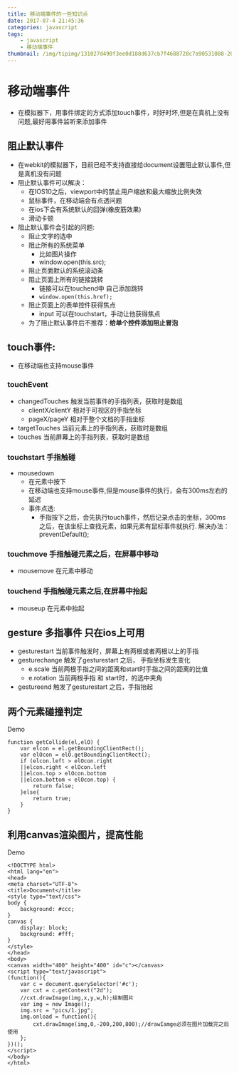 ```yaml
---
title: 移动端事件的一些知识点
date: 2017-07-4 21:45:36
categories: javascript
tags: 
	- javascript
	- 移动端事件
thumbnail: /img/tipimg/131027d490f3ee0d188d637cb7f4688728c7a90531088-2OIhaJ_fw658.jpg
---
```

# 移动端事件
- 在模拟器下，用事件绑定的方式添加touch事件，时好时坏,但是在真机上没有问题,最好用事件监听来添加事件

## 阻止默认事件
- 在webkit的模拟器下，目前已经不支持直接给document设置阻止默认事件,但是真机没有问题
- 阻止默认事件可以解决：
	- 在IOS10之后，viewport中的禁止用户缩放和最大缩放比例失效
	- 鼠标事件，在移动端会有点透问题 
	- 在ios下会有系统默认的回弹(橡皮筋效果)
	- 滑动卡顿
- 阻止默认事件会引起的问题:
	- 阻止文字的选中
	- 阻止所有的系统菜单 
		- 比如图片操作
		- window.open(this.src);
	- 阻止页面默认的系统滚动条
	- 阻止页面上所有的链接跳转
		- 链接可以在touchend中 自己添加跳转
		- `window.open(this.href);`
	- 阻止页面上的表单控件获得焦点 
		- input 可以在touchstart，手动让他获得焦点
	- 为了阻止默认事件后不推荐：**给单个控件添加阻止冒泡**	

## touch事件: 
- 在移动端也支持mouse事件

### touchEvent
- changedTouches 触发当前事件的手指列表，获取时是数组
	- clientX/clientY 相对于可视区的手指坐标
	- pageX/pageY 相对于整个文档的手指坐标
- targetTouches 当前元素上的手指列表，获取时是数组
- touches 当前屏幕上的手指列表，获取时是数组

### touchstart 手指触碰  
- mousedown 
	- 在元素中按下 
	- 在移动端也支持mouse事件,但是mouse事件的执行，会有300ms左右的延迟
	- 事件点透:
		- 手指按下之后，会先执行touch事件，然后记录点击的坐标，300ms之后，在该坐标上查找元素，如果元素有鼠标事件就执行.
		解决办法：preventDefault();

### touchmove 手指触碰元素之后，在屏幕中移动	
- mousemove 在元素中移动

### touchend 手指触碰元素之后,在屏幕中抬起	
- mouseup 在元素中抬起 

## gesture 多指事件 只在ios上可用
- gesturestart 	当前事件触发时，屏幕上有两根或者两根以上的手指
- gesturechange 触发了gesturestart 之后， 手指坐标发生变化
	- e.scale  当前两根手指之间的距离和start时手指之间的距离的比值
	- e.rotation 当前两根手指 和 start时，的选中夹角
- gestureend  触发了gesturestart 之后，手指抬起

## 两个元素碰撞判定
Demo

	function getCollide(el,elO) {
	    var elcon = el.getBoundingClientRect();
	    var elOcon = elO.getBoundingClientRect();
	    if (elcon.left > elOcon.right
	    ||elcon.right < elOcon.left
	    ||elcon.top > elOcon.bottom
	    ||elcon.bottom < elOcon.top) {
	        return false;
	    }else{
	        return true;
	    }
	}

## 利用canvas渲染图片，提高性能
Demo

	<!DOCTYPE html>
	<html lang="en">
	<head>
	<meta charset="UTF-8">
	<title>Document</title>
	<style type="text/css">
	body {
		background: #ccc;
	}
	canvas {
		display: block;
		background: #fff;	
	}
	</style>
	</head>
	<body>
	<canvas width="400" height="400" id="c"></canvas>
	<script type="text/javascript">
	(function(){
		var c = document.querySelector('#c');
		var cxt = c.getContext("2d");
		//cxt.drawImage(img,x,y,w,h);绘制图片
		var img = new Image();
		img.src = "pics/1.jpg";
		img.onload = function(){	
			cxt.drawImage(img,0,-200,200,800);//drawIamge必须在图片加载完之后使用
		};	
	})();	
	</script>	
	</body>
	</html>